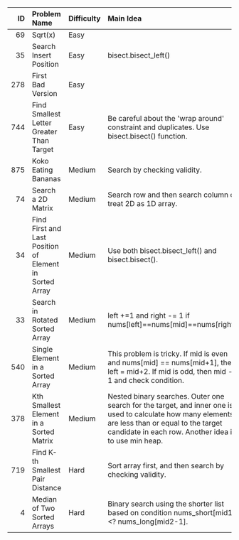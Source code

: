 |   ID | Problem Name                                            | Difficulty   | Main Idea                                                                                                                                                                                                  | Solution                                         | Similar problems   |
|-----:|:--------------------------------------------------------|:-------------|:-----------------------------------------------------------------------------------------------------------------------------------------------------------------------------------------------------------|:-------------------------------------------------|:-------------------|
|   69 | Sqrt(x)                                                 | Easy         |                                                                                                                                                                                                            | [PySolution](./leetcode_python_solutions/69.py)  |                    |
|   35 | Search Insert Position                                  | Easy         | bisect.bisect_left()                                                                                                                                                                                       | [PySolution](./leetcode_python_solutions/35.py)  | 704                |
|  278 | First Bad Version                                       | Easy         |                                                                                                                                                                                                            | [PySolution](./leetcode_python_solutions/278.py) | 981                |
|  744 | Find Smallest Letter Greater Than Target                | Easy         | Be careful about the 'wrap around' constraint and duplicates. Use bisect.bisect() function.                                                                                                                | [PySolution](./leetcode_python_solutions/744.py) |                    |
|  875 | Koko Eating Bananas                                     | Medium       | Search by checking validity.                                                                                                                                                                               | [PySolution](./leetcode_python_solutions/875.py) | 1011               |
|   74 | Search a 2D Matrix                                      | Medium       | Search row and then search column or treat 2D as 1D array.                                                                                                                                                 | [PySolution](./leetcode_python_solutions/74.py)  |                    |
|   34 | Find First and Last Position of Element in Sorted Array | Medium       | Use both bisect.bisect_left() and bisect.bisect().                                                                                                                                                         | [PySolution](./leetcode_python_solutions/34.py)  |                    |
|   33 | Search in Rotated Sorted Array                          | Medium       | left +=1 and right -= 1 if nums[left]==nums[mid]==nums[right].                                                                                                                                             | [PySolution](./leetcode_python_solutions/33.py)  | 81, 153, 154       |
|  540 | Single Element in a Sorted Array                        | Medium       | This problem is tricky. If mid is even and nums[mid] == nums[mid+1], then left = mid+2. If mid is odd, then mid -= 1 and check condition.                                                                  | [PySolution](./leetcode_python_solutions/540.py) |                    |
|  378 | Kth Smallest Element in a Sorted Matrix                 | Medium       | Nested binary searches. Outer one search for the target, and inner one is used to calculate how many elements are less than or equal to the target candidate in each row. Another idea is to use min heap. | [PySolution](./leetcode_python_solutions/378.py) |                    |
|  719 | Find K-th Smallest Pair Distance                        | Hard         | Sort array first, and then search by checking validity.                                                                                                                                                    | [PySolution](./leetcode_python_solutions/719.py) |                    |
|    4 | Median of Two Sorted Arrays                             | Hard         | Binary search using the shorter list based on condition nums_short[mid1] <? nums_long[mid2-1].                                                                                                             | [PySolution](./leetcode_python_solutions/4.py)   |                    |